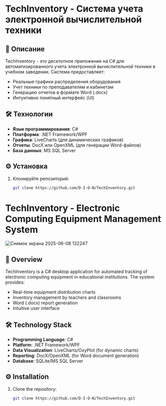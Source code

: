 # TechInventory - Система учета электронной вычислительной техники

## 📌 Описание

TechInventory - это десктопное приложение на C# для автоматизированного учета электронной вычислительной техники в учебном заведении. Система предоставляет:

- Реальные графики распределения оборудования
- Учет техники по преподавателям и кабинетам
- Генерацию отчетов в формате Word (.docx)
- Интуитивно понятный интерфейс (UI)

## 🛠 Технологии

- **Язык программирования**: C#
- **Платформа**: .NET Framework/WPF
- **Графика**: LiveCharts (для динамических графиков)
- **Отчеты**: DocX или OpenXML (для генерации Word-файлов)
- **База данных**: MS SQL Server

## ⚙️ Установка

1. Клонируйте репозиторий:
   ```bash
   git clone https://github.com/D-I-O-N/TechInventory.git

# TechInventory - Electronic Computing Equipment Management System

![Снимок экрана 2025-06-08 132247](https://github.com/user-attachments/assets/bc279267-b424-4705-8df2-25bb01446f10)

## 📌 Overview

TechInventory is a C# desktop application for automated tracking of electronic computing equipment in educational institutions. The system provides:

- Real-time equipment distribution charts
- Inventory management by teachers and classrooms
- Word (.docx) report generation
- Intuitive user interface

## 🛠 Technology Stack

- **Programming Language**: C#
- **Platform**: .NET Framework/WPF
- **Data Visualization**: LiveCharts/OxyPlot (for dynamic charts)
- **Reporting**: DocX/OpenXML (for Word document generation)
- **Database**: SQLite/MS SQL Server

## ⚙️ Installation

1. Clone the repository:
   ```bash
   git clone https://github.com/D-I-O-N/TechInventory.git
